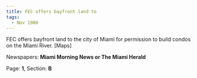 ```yaml
---  
title: FEC offers bayfront land to  
tags:  
  - Nov 1980  
---  
```

  
FEC offers bayfront land to the city of Miami for permission to build condos on the Miami River. [Maps]  
  
Newspapers: **Miami Morning News or The Miami Herald**  
  
Page: **1**, Section: **B** 
